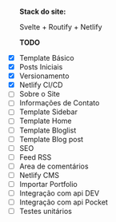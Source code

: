 <script>
    import Social from "../../components/Social/index.svelte"
    import { metatags } from '@sveltech/routify'
    metatags.title = 'Sobre'+ " | ricco.dev.br"
</script>
<style>

ul{
list-style: none;
padding-left: 0;
}
</style>
<Social/>

**Stack do site:**

Svelte + Routify + Netlify

**TODO**

- [x] Template Básico
- [x] Posts Iniciais
- [x] Versionamento
- [x] Netlify CI/CD
- [ ] Sobre o Site
- [ ] Informações de Contato
- [ ] Template Sidebar
- [ ] Template Home
- [ ] Template Bloglist
- [ ] Template Blog post
- [ ] SEO
- [ ] Feed RSS
- [ ] Area de comentários
- [ ] Netlify CMS
- [ ] Importar Portfolio
- [ ] Integração com api DEV
- [ ] Integração com api Pocket
- [ ] Testes unitários

